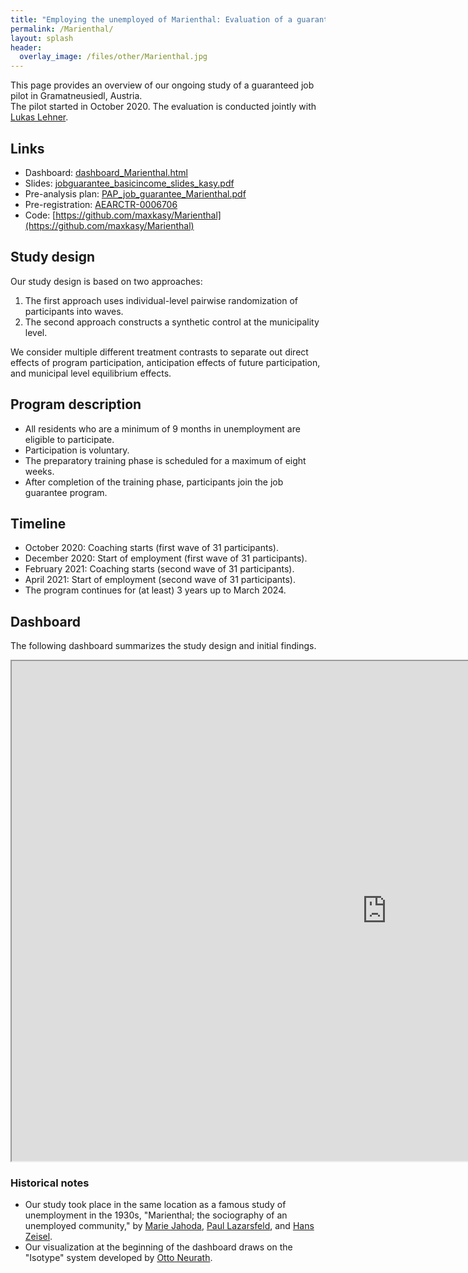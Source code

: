 ```yaml
---
title: "Employing the unemployed of Marienthal: Evaluation of a guaranteed job program"
permalink: /Marienthal/
layout: splash
header:
  overlay_image: /files/other/Marienthal.jpg
---
```


This page provides an overview of our ongoing study of a guaranteed job pilot in Gramatneusiedl, Austria.  
The pilot started in October 2020.
The evaluation is conducted jointly with [Lukas Lehner](https://www.inet.ox.ac.uk/people/lukas-lehner/).  

## Links

- Dashboard: [dashboard_Marienthal.html](/home/files/other/dashboard_Marienthal.html)  
- Slides: [jobguarantee_basicincome_slides_kasy.pdf](/home/files/slides/jobguarantee_basicincome_slides_kasy.pdf) 
-  Pre-analysis plan: [PAP_job_guarantee_Marienthal.pdf](/home/files/other/PAP_job_guarantee_Marienthal.pdf)  
- Pre-registration: [AEARCTR-0006706](https://www.socialscienceregistry.org/trials/6706)  
- Code: [https://github.com/maxkasy/Marienthal](https://github.com/maxkasy/Marienthal)  

## Study design
Our study design is based on two approaches:
1. The first approach uses individual-level pairwise randomization of participants into waves.
2. The second approach constructs a synthetic control at the municipality level.

We consider multiple different treatment contrasts to separate out direct effects of program participation, anticipation effects of future participation, and municipal level equilibrium effects.

## Program description

- All residents who are a minimum of 9 months in unemployment are eligible to participate.
- Participation is voluntary.
- The preparatory training phase is scheduled for a maximum of eight weeks. 
- After completion of the training phase, participants join the job guarantee program.

## Timeline

- October 2020: Coaching starts (first wave of 31 participants).
- December 2020: Start of employment (first wave of 31 participants).
- February 2021: Coaching starts (second wave of 31 participants).
- April 2021: Start of employment (second wave of 31 participants).
- The program continues for (at least) 3 years up to March 2024.

## Dashboard

The following dashboard summarizes the study design and initial findings.

<div markdown="0">
  <iframe src="https://maxkasy.github.io/home/files/other/dashboard_Marienthal.html" width="1200" height = "800" title="Dashboard"></iframe> 
 </div>


### Historical notes

- Our study took place in the same location as a famous study of unemployment in the 1930s, "Marienthal; the sociography of an unemployed community," by [Marie Jahoda](https://en.wikipedia.org/wiki/Marie_Jahoda), [Paul Lazarsfeld](https://en.wikipedia.org/wiki/Paul_Lazarsfeld), and [Hans Zeisel](https://en.wikipedia.org/wiki/Hans_Zeisel).
- Our visualization at the beginning of the dashboard draws on the "Isotype" system developed by [Otto Neurath](https://en.wikipedia.org/wiki/Otto_Neurath).


 


